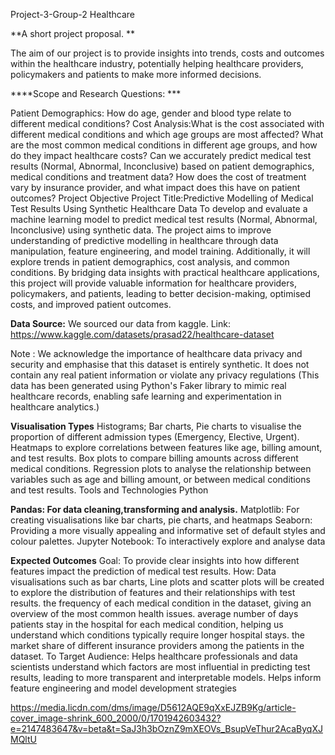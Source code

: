 Project-3-Group-2
Healthcare

**A short project proposal. **

The aim of our project is to provide insights into trends, costs and outcomes within the healthcare industry, potentially helping healthcare providers, policymakers and patients to make more informed decisions.

****Scope and Research Questions: ***

Patient Demographics: How do age, gender and blood type relate to different medical conditions? 
Cost Analysis:What is the cost associated with different medical conditions and which age groups are most affected? 
What are the most common medical conditions in different age groups, and how do they impact healthcare costs? 
Can we accurately predict medical test results (Normal, Abnormal, Inconclusive) based on patient demographics, medical conditions and treatment data? 
How does the cost of treatment vary by insurance provider, and what impact does this have on patient outcomes?
Project Objective
Project Title:Predictive Modelling of Medical Test Results Using Synthetic Healthcare Data 
To develop and evaluate a machine learning model to predict medical test results (Normal, Abnormal, Inconclusive) using synthetic data. The project aims to improve understanding of predictive modelling in healthcare through data manipulation, feature engineering, and model training. Additionally, it will explore trends in patient demographics, cost analysis, and common conditions. By bridging data insights with practical healthcare applications, this project will provide valuable information for healthcare providers, policymakers, and patients, leading to better decision-making, optimised costs, and improved patient outcomes.

**Data Source:**
We sourced our data from kaggle. Link: https://www.kaggle.com/datasets/prasad22/healthcare-dataset 

Note : We acknowledge the importance of healthcare data privacy and security and emphasise that this dataset is entirely synthetic. It does not contain any real patient information or violate any privacy regulations (This data has been generated using Python's Faker library to mimic real healthcare records, enabling safe learning and experimentation in healthcare analytics.)

**Visualisation Types**
Histograms; Bar charts, Pie charts to visualise the proportion of different admission types (Emergency, Elective, Urgent).
Heatmaps to explore correlations between features like age, billing amount, and test results.
Box plots to compare billing amounts across different medical conditions.
Regression plots to analyse the relationship between variables such as age and billing amount, or between medical conditions and test results.
Tools and Technologies
Python

**Pandas: For data cleaning,transforming and analysis.**
Matplotlib: For creating visualisations like bar charts, pie charts, and heatmaps
Seaborn: Providing a more visually appealing and informative set of default styles and colour palettes.
Jupyter Notebook: To interactively explore and analyse data

**Expected Outcomes**
Goal: To provide clear insights into how different features impact the prediction of medical test results.
How: Data visualisations such as bar charts, Line plots and scatter plots will be created to explore the distribution of features and their relationships with test results.
the frequency of each medical condition in the dataset, giving an overview of the most common health issues.
average number of days patients stay in the hospital for each medical condition, helping us understand which conditions typically require longer hospital stays.
the market share of different insurance providers among the patients in the dataset.
To Target Audience: Helps healthcare professionals and data scientists understand which factors are most influential in predicting test results, leading to more transparent and interpretable models. Helps inform feature engineering and model development strategies

https://media.licdn.com/dms/image/D5612AQE9qXxEJZB9Kg/article-cover_image-shrink_600_2000/0/1701942603432?e=2147483647&v=beta&t=SaJ3h3bOznZ9mXEOVs_BsupVeThur2AcaByqXJMQltU





